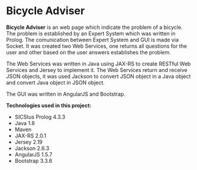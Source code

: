 # Bicycle Adviser

  **Bicycle Adviser** is an web page which indicate the problem of a bicycle. The problem is established by an Expert System which was written in Prolog. The comunication between Expert System and GUI is made via Socket. It was created two Web Services, one returns all questions for the user and other based on the user answers establishes the problem.
  
  The Web Services was written in Java using JAX-RS to create RESTful Web Services and Jersey to implement it. The Web Services return and receive JSON objects, it was used Jackson to convert JSON object in a Java object and convert Java object in JSON object.
  
  The GUI was written in AngularJS and Bootstrap.
  
  **Technologies used in this project:**
  * SICStus Prolog 4.3.3
  * Java 1.8
  * Maven
  * JAX-RS 2.0.1
  * Jersey 2.19
  * Jackson 2.6.3
  * AngularJS 1.5.7
  * Bootstrap 3.3.6
